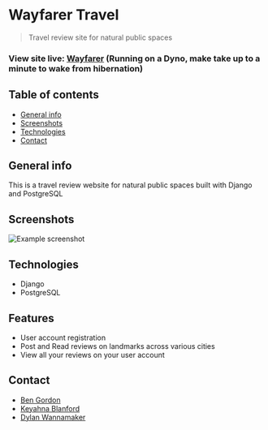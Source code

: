 
# Wayfarer Travel
> Travel review site for natural public spaces

### View site live: [Wayfarer](https://wayfarer-group.herokuapp.com/)  (Running on a Dyno, make take up to a minute to wake from hibernation)

## Table of contents
* [General info](#general-info)
* [Screenshots](#screenshots)
* [Technologies](#technologies)
* [Contact](#contact)

## General info
This is a travel review website for natural public spaces built with Django and PostgreSQL

## Screenshots
![Example screenshot](./project1.png)

## Technologies
- Django
- PostgreSQL

## Features
- User account registration
- Post and Read reviews on landmarks across various cities
- View all your reviews on your user account

## Contact
- [Ben Gordon](https://benjaminwgordon.github.io/portfolio/)
- [Keyahna Blanford](https://github.com/keyahnajanae)
- [Dylan Wannamaker](https://github.com/dwannamaker)
